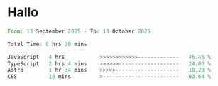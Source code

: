 # Hallo
<!--START_SECTION:waka-->

```rust
From: 13 September 2025 - To: 13 October 2025

Total Time: 8 hrs 38 mins

JavaScript   4 hrs           >>>>>>>>>>>>-------------   46.45 %
TypeScript   2 hrs 4 mins    >>>>>>-------------------   24.02 %
Astro        1 hr 34 mins    >>>>>--------------------   18.29 %
CSS          18 mins         >------------------------   03.64 %
```

<!--END_SECTION:waka-->
